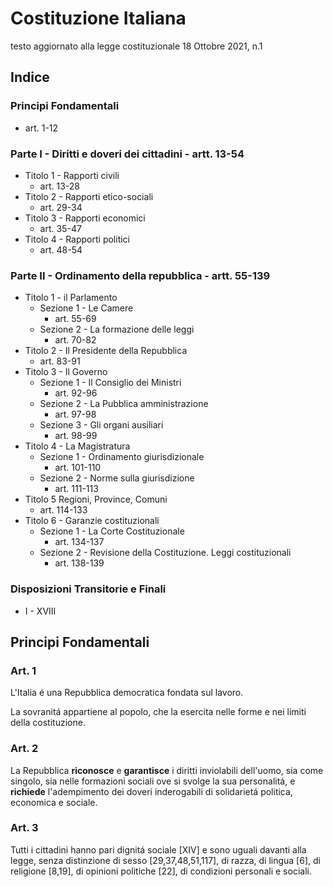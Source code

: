 # Costituzione Italiana

testo aggiornato alla legge costituzionale 18 Ottobre 2021, n.1

## Indice

### Principi Fondamentali

* art. 1-12

### Parte I - Diritti e doveri dei cittadini - artt. 13-54 

* Titolo 1 - Rapporti civili
  * art. 13-28
* Titolo 2 - Rapporti etico-sociali
  * art. 29-34
* Titolo 3 - Rapporti economici
  * art. 35-47
* Titolo 4 - Rapporti politici
  * art. 48-54

### Parte II - Ordinamento della repubblica - artt. 55-139 

* Titolo 1 - il Parlamento
  * Sezione 1 - Le Camere
    * art. 55-69
  * Sezione 2 - La formazione delle leggi
    * art. 70-82
* Titolo 2 - Il Presidente della Repubblica
  * art. 83-91
* Titolo 3 - Il Governo
  * Sezione 1 - Il Consiglio dei Ministri
    * art. 92-96
  * Sezione 2 - La Pubblica amministrazione
    * art. 97-98
  * Sezione 3 - Gli organi ausiliari
    * art. 98-99
* Titolo 4 - La Magistratura
  * Sezione 1 - Ordinamento giurisdizionale
    * art. 101-110
  * Sezione 2 - Norme sulla giurisdizione
    * art. 111-113
* Titolo 5  Regioni, Province, Comuni
  * art. 114-133
* Titolo 6 - Garanzie costituzionali
  * Sezione 1 - La Corte Costituzionale
    * art. 134-137
  * Sezione 2 - Revisione della Costituzione. Leggi costituzionali
    * art. 138-139

### Disposizioni Transitorie e Finali

* I - XVIII

## Principi Fondamentali

### Art. 1

L'Italia é una Repubblica democratica fondata sul lavoro.

La sovranitá appartiene al popolo, che la esercita nelle forme e nei limiti della costituzione.

### Art. 2

La Repubblica **riconosce** e **garantisce** i diritti inviolabili dell'uomo, sia come singolo, sia nelle formazioni sociali ove si svolge la sua personalitá, e **richiede** l'adempimento dei doveri inderogabili di solidarietá politica, economica e sociale.

### Art. 3

Tutti i cittadini hanno pari dignitá sociale [XIV] e sono uguali davanti alla legge, senza distinzione di sesso [29,37,48,51,117], di razza, di lingua [6], di religione [8,19], di opinioni politiche [22], di condizioni personali e sociali.
